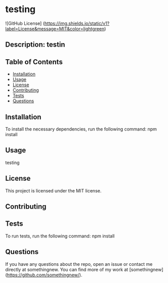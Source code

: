 # testing
  ![GitHub License] (https://img.shields.io/static/v1?label=License&message=MIT&color=lightgreen)


  ## Description: testin 
  ## Table of Contents
  * [Installation](#installation)
  * [Usage](#usage)
  * [License](#license)
  * [Contributing](#contributing)
  * [Tests](#tests)
  * [Questions](#questions)

## Installation
To install the necessary dependencies, run the following command: 
npm install

## Usage 
testing

## License
This project is licensed under the MIT license.

## Contributing 


## Tests 
To run tests, run the following command: 
npm install

## Questions
If you have any questions about the repo, open an issue or contact me directly at somethingnew.
You can find more of my work at [somethingnew] (https://github.com/somethingnew/).

